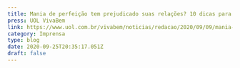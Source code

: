 ```yaml
---
title: Mania de perfeição tem prejudicado suas relações? 10 dicas para reverter
press: UOL VivaBem
link: https://www.uol.com.br/vivabem/noticias/redacao/2020/09/09/mania-de-perfeicao-tem-prejudicado-suas-relacoes-10-dicas-para-reverter.htm
category: Imprensa
type: blog
date: 2020-09-25T20:35:17.051Z
draft: false
---
```

